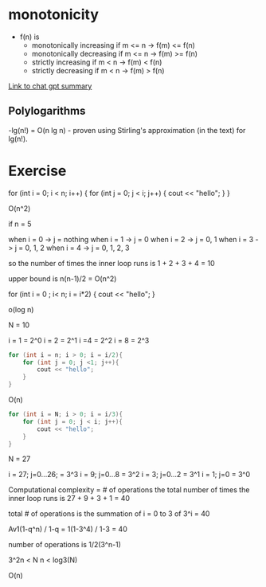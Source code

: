 # monotonicity


- f(n) is 
    - monotonically increasing if m <= n -> f(m) <= f(n)
    - monotonically decreasing if m <= n -> f(m) >= f(n)
    - strictly increasing if m < n -> f(m) < f(n)
    - strictly decreasing if m < n -> f(m) > f(n)

[Link to chat gpt summary](https://chat.openai.com/c/fa71f929-c940-448a-9c22-dbd6546f8011)


## Polylogarithms

-lg(n!) = O(n lg n)
    - proven using Stirling's approximation (in the text) for lg(n!).

# Exercise

for (int i = 0; i < n; i++) {
    for (int j = 0; j < i; j++) {
        cout << "hello"; 
    }
}

O(n^2)

if n = 5

when i = 0 -> j = nothing
when i = 1 -> j = 0
when i = 2 -> j = 0, 1
when i = 3 -> j = 0, 1, 2
when i = 4 -> j = 0, 1, 2, 3

so the number of times the inner loop runs is 1 + 2 + 3 + 4 = 10

upper bound is n(n-1)/2 = O(n^2)



for (int i = 0 ; i< n; i = i*2) { 
    cout << "hello";
}

o(log n)

N = 10 

i = 1 = 2^0
i = 2 = 2^1
i =4 = 2^2
i = 8 = 2^3




```cpp
for (int i = n; i > 0; i = i/2){
    for (int j = 0; j <1; j++){
        cout << "hello";
    }
}
```
O(n)

```cpp
for (int i = N; i > 0; i = i/3){
    for (int j = 0; j < i; j++){
        cout << "hello";
    }
}
```

N = 27

i = 27; j=0...26; = 3^3
i = 9; j=0...8 = 3^2
i = 3; j=0...2 = 3^1
i = 1; j=0 = 3^0

Computational complexity = # of operations
the total number of times the inner loop runs is 27 + 9 + 3 + 1 = 40

total # of operations is the summation of i = 0 to 3 of 3^i = 40

Av1(1-q^n) / 1-q = 1(1-3^4) / 1-3 = 40

number of operations is 1/2(3^n-1)

3^2n < N
n < log3(N)



O(n)